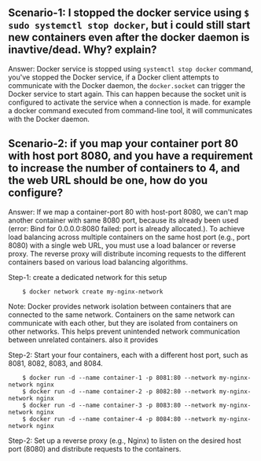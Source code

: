
Scenario-1: I stopped the docker service using `$ sudo systemctl stop docker`, but i could still start new containers even after the docker daemon is inavtive/dead. Why? explain?
------------------------------------------------------------------------------------------------------------------------------------------------------------------------------------
Answer: Docker service is stopped using `systemctl stop docker` command,  you've stopped the Docker service, if a Docker client attempts to communicate with the Docker daemon, the `docker.socket` can trigger the Docker service to start again. This can happen because the socket unit is configured to activate the service when a connection is made. for example a docker command executed from command-line tool, it will communicates with the Docker daemon.

Scenario-2: if you map your container port 80 with host port 8080, and you have a requirement to increase the number of containers to 4, and the web URL should be one, how do you configure?
----------------------------------------------------------------------------------------------------------------------------------------------------------------------------------------------
Answer: If we map a container-port 80 with host-port 8080, we can't map another container with same 8080 port, because its already been used (error: Bind for 0.0.0.0:8080 failed: port is already allocated.).
To achieve load balancing across multiple containers on the same host port (e.g., port 8080) with a single web URL, you must use a load balancer or reverse proxy. The reverse proxy will distribute incoming requests to the different containers based on various load balancing algorithms.

Step-1: create a dedicated network for this setup

        $ docker network create my-nginx-network
      
Note: Docker provides network isolation between containers that are connected to the same network. Containers on the same network can communicate with each other, but they are isolated from containers on other networks. This helps prevent unintended network communication between unrelated containers. also it provides 

Step-2: Start your four containers, each with a different host port, such as 8081, 8082, 8083, and 8084.

        $ docker run -d --name container-1 -p 8081:80 --network my-nginx-network nginx
        $ docker run -d --name container-2 -p 8082:80 --network my-nginx-network nginx
        $ docker run -d --name container-3 -p 8083:80 --network my-nginx-network nginx
        $ docker run -d --name container-4 -p 8084:80 --network my-nginx-network nginx

Step-2: Set up a reverse proxy (e.g., Nginx) to listen on the desired host port (8080) and distribute requests to the containers. 
